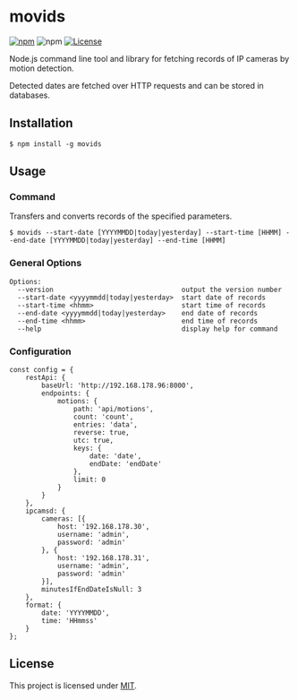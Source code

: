 # movids

[![npm](https://img.shields.io/npm/v/movids)](https://www.npmjs.com/package/movids)
![npm](https://img.shields.io/npm/dw/movids?label=↓)
[![License](https://img.shields.io/badge/License-MIT-blue.svg)](https://github.com/aoephtua/movids/blob/master/LICENSE)

Node.js command line tool and library for fetching records of IP cameras by motion detection.

Detected dates are fetched over HTTP requests and can be stored in databases.

## Installation

    $ npm install -g movids

## Usage

### Command

Transfers and converts records of the specified parameters.

    $ movids --start-date [YYYYMMDD|today|yesterday] --start-time [HHMM] --end-date [YYYYMMDD|today|yesterday] --end-time [HHMM]

### General Options

```
Options:
  --version                                output the version number
  --start-date <yyyymmdd|today|yesterday>  start date of records
  --start-time <hhmm>                      start time of records
  --end-date <yyyymmdd|today|yesterday>    end date of records
  --end-time <hhmm>                        end time of records
  --help                                   display help for command
```

### Configuration

```
const config = {
    restApi: {
        baseUrl: 'http://192.168.178.96:8000',
        endpoints: {
            motions: {
                path: 'api/motions',
                count: 'count',
                entries: 'data',
                reverse: true,
                utc: true,
                keys: {
                    date: 'date',
                    endDate: 'endDate'
                },
                limit: 0
            }
        }
    },
    ipcamsd: {
        cameras: [{
            host: '192.168.178.30',
            username: 'admin',
            password: 'admin'
        }, {
            host: '192.168.178.31',
            username: 'admin',
            password: 'admin'
        }],
        minutesIfEndDateIsNull: 3
    },
    format: {
        date: 'YYYYMMDD',
        time: 'HHmmss'
    }
};
```

## License

This project is licensed under [MIT](https://github.com/aoephtua/movids/blob/master/LICENSE).